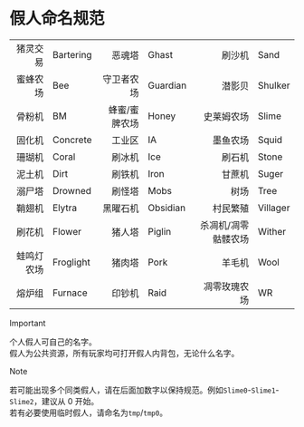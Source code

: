 # 假人命名规范

|   |   |   |   |   |   |
|--:|:--|--:|:--|--:|:--|
|猪灵交易|Bartering|恶魂塔|Ghast|刷沙机|Sand|
|蜜蜂农场|Bee|守卫者农场|Guardian|潜影贝|Shulker|
|骨粉机|BM|蜂蜜/蜜脾农场|Honey|史莱姆农场|Slime|
|固化机|Concrete|工业区|IA|墨鱼农场|Squid|
|珊瑚机|Coral|刷冰机|Ice|刷石机|Stone|
|泥土机|Dirt|刷铁机|Iron|甘蔗机|Suger|
|溺尸塔|Drowned|刷怪塔|Mobs|树场|Tree|
|鞘翅机|Elytra|黑曜石机|Obsidian|村民繁殖|Villager|
|刷花机|Flower|猪人塔|Piglin|杀凋机/凋零骷髅农场|Wither|
|蛙鸣灯农场|Froglight|猪肉塔|Pork|羊毛机|Wool|
|熔炉组|Furnace|印钞机|Raid|凋零玫瑰农场|WR|

> [!IMPORTANT]
>
> 个人假人可自己的名字。  
> 假人为公共资源，所有玩家均可打开假人内背包，无论什么名字。

> [!NOTE]
>
> 若可能出现多个同类假人，请在后面加数字以保持规范。例如`Slime0`-`Slime1`-`Slime2`，建议从 0 开始。  
> 若有必要使用临时假人，请命名为`tmp`/`tmp0`。
